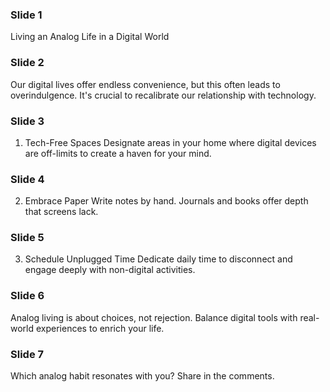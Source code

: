 ### Slide 1

Living an Analog Life in a Digital World

### Slide 2

Our digital lives offer endless convenience, but this often leads to overindulgence. It's crucial to recalibrate our relationship with technology.

### Slide 3

1. Tech-Free Spaces
Designate areas in your home where digital devices are off-limits to create a haven for your mind.

### Slide 4

2. Embrace Paper
Write notes by hand. Journals and books offer depth that screens lack.

### Slide 5

3. Schedule Unplugged Time
Dedicate daily time to disconnect and engage deeply with non-digital activities.

### Slide 6

Analog living is about choices, not rejection. Balance digital tools with real-world experiences to enrich your life.

### Slide 7

Which analog habit resonates with you? Share in the comments.
